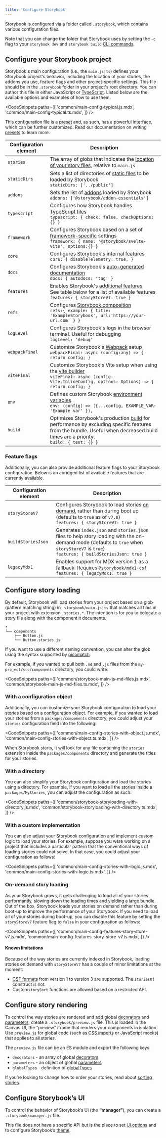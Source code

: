 ```yaml
---
title: 'Configure Storybook'
---
```


Storybook is configured via a folder called `.storybook`, which contains various configuration files.

<Callout variant="info">

Note that you can change the folder that Storybook uses by setting the `-c` flag to your `storybook dev` and `storybook build` [CLI commands](../10-api/cli-options.md).

</Callout>

## Configure your Storybook project

Storybook's main configuration (i.e., the `main.js|ts`) defines your Storybook project's behavior, including the location of your stories, the addons you use, feature flags and other project-specific settings. This file should be in the `.storybook` folder in your project's root directory. You can author this file in either JavaScript or [TypeScript](./typescript.md). Listed below are the available options and examples of how to use them.

<!-- prettier-ignore-start -->

<CodeSnippets
  paths={[
    'common/main-config-typical.js.mdx',
    'common/main-config-typical.ts.mdx',
  ]}
/>

<!-- prettier-ignore-end -->

<Callout variant="info">

This configuration file is a [preset](../07-addons/addon-types.md) and, as such, has a powerful interface, which can be further customized. Read our documentation on writing [presets](../07-addons/writing-presets.md) to learn more.

</Callout>

| Configuration element | Description                                                                                                                                                                                                            |
| --------------------- | ---------------------------------------------------------------------------------------------------------------------------------------------------------------------------------------------------------------------- |
| `stories`             | The array of globs that indicates the [location of your story files](#configure-story-loading), relative to `main.js`                                                                                                  |
| `staticDirs`          | Sets a list of directories of [static files](./images-and-assets.md#serving-static-files-via-storybook-configuration) to be loaded by Storybook <br/> `staticDirs: ['../public']`                                      |
| `addons`              | Sets the list of [addons](https://storybook.js.org/integrations) loaded by Storybook <br/> `addons: ['@storybook/addon-essentials']`                                                                                   |
| `typescript`          | Configures how Storybook handles [TypeScript files](./typescript.md) <br/> `typescript: { check: false, checkOptions: {} }`                                                                                            |
| `framework`           | Configures Storybook based on a set of [framework-specific](./frameworks.md) settings <br/> `framework: { name: '@storybook/svelte-vite', options:{} }`                                                                |
| `core`                | Configures Storybook's [internal features](../10-api/main-config-core.md) <br/> `core: { disableTelemetry: true, }`                                                                                                    |
| `docs`                | Configures Storybook's [auto-generated documentation](../03-writing-docs/autodocs.md)<br/> `docs: { autodocs: 'tag' }`                                                                                                 |
| `features`            | Enables Storybook's [additional features](../10-api/main-config-features.md)<br/> See table below for a list of available features `features: { storyStoreV7: true }`                                                  |
| `refs`                | Configures [Storybook composition](../05-sharing/storybook-composition.md) <br/> `refs:{ example: { title: 'ExampleStorybook', url:'https://your-url.com' } }`                                                         |
| `logLevel`            | Configures Storybook's logs in the browser terminal. Useful for debugging <br/> `logLevel: 'debug'`                                                                                                                    |
| `webpackFinal`        | Customize Storybook's [Webpack](../09-builders/webpack.md) setup <br/> `webpackFinal: async (config:any) => { return config; }`                                                                                        |
| `viteFinal`           | Customize Storybook's Vite setup when using the [vite builder](https://github.com/storybookjs/builder-vite) <br/> `viteFinal: async (config: Vite.InlineConfig, options: Options) => { return config; }`               |
| `env`                 | Defines custom Storybook [environment variables](./environment-variables.md#using-storybook-configuration). <br/> `env: (config) => ({...config, EXAMPLE_VAR: 'Example var' }),`                                       |
| `build`               | Optimizes Storybook's production [build](../10-api/main-config-build.md) for performance by excluding specific features from the bundle. Useful when decreased build times are a priority. <br/> `build: { test: {} }` |

### Feature flags

Additionally, you can also provide additional feature flags to your Storybook configuration. Below is an abridged list of available features that are currently available.

| Configuration element | Description                                                                                                                                                                                   |
| --------------------- | --------------------------------------------------------------------------------------------------------------------------------------------------------------------------------------------- |
| `storyStoreV7`        | Configures Storybook to load stories [on demand](#on-demand-story-loading), rather than during boot up (defaults to `true` as of `v7.0`) <br/> `features: { storyStoreV7: true }`             |
| `buildStoriesJson`    | Generates `index.json` and `stories.json` files to help story loading with the on-demand mode (defaults to `true` when `storyStoreV7` is `true`) <br/> `features: { buildStoriesJson: true }` |
| `legacyMdx1`          | Enables support for MDX version 1 as a fallback. Requires [`@storybook/mdx1-csf`](https://github.com/storybookjs/mdx1-csf) <br/> `features: { legacyMdx1: true }`                             |

## Configure story loading

By default, Storybook will load stories from your project based on a glob (pattern matching string) in `.storybook/main.js|ts` that matches all files in your project with extension `.stories.*`. The intention is for you to colocate a story file along with the component it documents.

```
•
└── components
    ├── Button.js
    └── Button.stories.js
```

If you want to use a different naming convention, you can alter the glob using the syntax supported by [picomatch](https://github.com/micromatch/picomatch#globbing-features).

For example, if you wanted to pull both `.md` and `.js` files from the `my-project/src/components` directory, you could write:

<!-- prettier-ignore-start -->

<CodeSnippets
  paths={[
    'common/storybook-main-js-md-files.js.mdx',
    'common/storybook-main-js-md-files.ts.mdx',
  ]}
/>

<!-- prettier-ignore-end -->

### With a configuration object

Additionally, you can customize your Storybook configuration to load your stories based on a configuration object. For example, if you wanted to load your stories from a `packages/components` directory, you could adjust your `stories` configuration field into the following:

<!-- prettier-ignore-start -->

<CodeSnippets
  paths={[
    'common/main-config-stories-with-object.js.mdx',
    'common/main-config-stories-with-object.ts.mdx',
  ]}
/>

<!-- prettier-ignore-end -->

When Storybook starts, it will look for any file containing the `stories` extension inside the `packages/components` directory and generate the titles for your stories.

### With a directory

You can also simplify your Storybook configuration and load the stories using a directory. For example, if you want to load all the stories inside a `packages/MyStories`, you can adjust the configuration as such:

<!-- prettier-ignore-start -->

<CodeSnippets
  paths={[
    'common/storybook-storyloading-with-directory.js.mdx',
    'common/storybook-storyloading-with-directory.ts.mdx',
  ]}
/>

<!-- prettier-ignore-end -->

### With a custom implementation

You can also adjust your Storybook configuration and implement custom logic to load your stories. For example, suppose you were working on a project that includes a particular pattern that the conventional ways of loading stories could not solve. In that case, you could adjust your configuration as follows:

<!-- prettier-ignore-start -->

<CodeSnippets
  paths={[
    'common/main-config-stories-with-logic.js.mdx',
    'common/main-config-stories-with-logic.ts.mdx',
  ]}
/>

<!-- prettier-ignore-end -->

### On-demand story loading

As your Storybook grows, it gets challenging to load all of your stories performantly, slowing down the loading times and yielding a large bundle. Out of the box, Storybook loads your stories on demand rather than during boot-up to improve the performance of your Storybook. If you need to load all of your stories during boot-up, you can disable this feature by setting the `storyStoreV7` feature flag to `false` in your configuration as follows:

<!-- prettier-ignore-start -->

<CodeSnippets
  paths={[
    'common/main-config-features-story-store-v7.js.mdx',
    'common/main-config-features-story-store-v7.ts.mdx',
  ]}
/>

<!-- prettier-ignore-end -->

#### Known limitations

Because of the way stories are currently indexed in Storybook, loading stories on demand with `storyStoreV7` has a couple of minor limitations at the moment:

- [CSF formats](../10-api/csf.md) from version 1 to version 3 are supported. The `storiesOf` construct is not.
- Custom`storySort` functions are allowed based on a restricted API.

## Configure story rendering

To control the way stories are rendered and add global [decorators](../02-writing-stories/decorators.md#global-decorators) and [parameters](../02-writing-stories/parameters.md#global-parameters), create a `.storybook/preview.js` file. This is loaded in the Canvas UI, the “preview” iframe that renders your components in isolation. Use `preview.js` for global code (such as [CSS imports](../01-get-started/setup.md#render-component-styles) or JavaScript mocks) that applies to all stories.

The `preview.js` file can be an ES module and export the following keys:

- `decorators` - an array of global [decorators](../02-writing-stories/decorators.md#global-decorators)
- `parameters` - an object of global [parameters](../02-writing-stories/parameters.md#global-parameters)
- `globalTypes` - definition of [globalTypes](../06-essentials/toolbars-and-globals.md#global-types-and-the-toolbar-annotation)

If you’re looking to change how to order your stories, read about [sorting stories](../02-writing-stories/naming-components-and-hierarchy.md#sorting-stories).

## Configure Storybook’s UI

To control the behavior of Storybook’s UI (the **“manager”**), you can create a `.storybook/manager.js` file.

This file does not have a specific API but is the place to set [UI options](./features-and-behavior.md) and to configure Storybook’s [theme](./theming.md).
